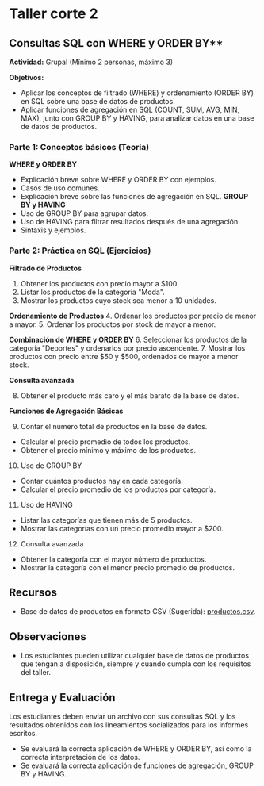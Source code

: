 # Taller corte 2

## Consultas SQL con WHERE y ORDER BY**

**Actividad:** Grupal (Mínimo 2 personas, máximo 3)  
 
**Objetivos:** 
- Aplicar los conceptos de filtrado (WHERE) y ordenamiento (ORDER BY) en SQL sobre una base de datos de productos. 
- Aplicar funciones de agregación en SQL (COUNT, SUM, AVG, MIN, MAX), junto con GROUP BY y HAVING, para analizar datos en una base de datos de productos.

### Parte 1: Conceptos básicos (Teoría) 

**WHERE y ORDER BY**
- Explicación breve sobre WHERE y ORDER BY con ejemplos. 
- Casos de uso comunes. 
- Explicación breve sobre las funciones de agregación en SQL.
**GROUP BY y HAVING**
- Uso de GROUP BY para agrupar datos.
- Uso de HAVING para filtrar resultados después de una agregación.
- Sintaxis y ejemplos.


### Parte 2: Práctica en SQL (Ejercicios) 

**Filtrado de Productos**

1. Obtener los productos con precio mayor a $100. 
2. Listar los productos de la categoría "Moda". 
3. Mostrar los productos cuyo stock sea menor a 10 unidades. 

**Ordenamiento de Productos**
4. Ordenar los productos por precio de menor a mayor. 
5. Ordenar los productos por stock de mayor a menor. 

**Combinación de WHERE y ORDER BY**
6. Seleccionar los productos de la categoría "Deportes" y ordenarlos por precio ascendente. 
7. Mostrar los productos con precio entre $50 y $500, ordenados de mayor a menor stock. 

**Consulta avanzada**

8. Obtener el producto más caro y el más barato de la base de datos. 

**Funciones de Agregación Básicas**

9. Contar el número total de productos en la base de datos.
- Calcular el precio promedio de todos los productos.
- Obtener el precio mínimo y máximo de los productos.

10. Uso de GROUP BY
- Contar cuántos productos hay en cada categoría.
- Calcular el precio promedio de los productos por categoría.

11. Uso de HAVING
- Listar las categorías que tienen más de 5 productos.
- Mostrar las categorías con un precio promedio mayor a $200.

12. Consulta avanzada
- Obtener la categoría con el mayor número de productos.
- Mostrar la categoría con el menor precio promedio de productos.

## Recursos

- Base de datos de productos en formato CSV (Sugerida): [productos.csv](https://github.com/davidriveraarbelaez/Bases_de_Datos_II/blob/main/Consultas_SQL/productos.csv).

## Observaciones
- Los estudiantes pueden utilizar cualquier base de datos de productos que tengan a disposición, siempre y cuando cumpla con los requisitos del taller.

## Entrega y Evaluación 

Los estudiantes deben enviar un archivo con sus consultas SQL y los resultados obtenidos con los lineamientos socializados para los informes escritos. 

- Se evaluará la correcta aplicación de WHERE y ORDER BY, así como la correcta interpretación de los datos. 
- Se evaluará la correcta aplicación de funciones de agregación, GROUP BY y HAVING.